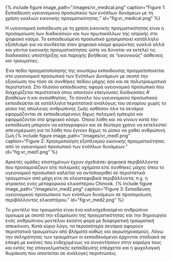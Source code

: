 {% include figure image_path="/images/vr_medical.png" caption="Figure 1: Εκπαίδευση υγειονομικού προσωπικού των ενόπλων δυνάμεων με τη χρήση γυαλιών εικονικής πραγματικότητας.” id="fig:vr_medical.png" %}


Η υγειονομική εκπαίδευση με τη χρήση εικονικής πραγματικότητας είναι η προσομοίωση των διαδικασιών και των πρωτοκόλλων της ιατρικής στο ψηφιακό κόσμο. Το εκπαιδευόμενο προσωπικό χρησιμοποιεί κατάλληλο εξοπλισμό για να συνδέεται στον ψηφιακό κόσμο φορώντας γυαλιά αλλά και γάντια  εικονικής πραγματικότητας ώστε να δύναται να εκτελεί τις διαδικασίες υποστήριξης και παροχής βοήθειας σε “εικονικούς” ασθενείς και τραυματίες. 

Ένα πεδίο πραγματοποίησης της ανωτέρω εκπαιδευσης πραγματοποιείται στο υγειονομικό προσωπικό των Ενόπλων Δυνάμεων με σκοπό την εξοικίωση του τόσο σε συνθήκες πεδίου μάχης όσο και σε πολυτραυματικά περιστατικά. Στο πλαίσιο εκπαιδευσης αφορά υγειονομικό προσωπικό που διαχειρίζεται περιστατικά όπου απαιτούν επείγουσες διαδικασίες Α’ βοηθείων ή και αναισθησίας. Το σύνολο του υγειονομικού προσωπικού εκπαιδεύεται σε κατάλληλα περιστατικά αναλόγως του σεναρίου χωρίς το ρίσκο της απώλειας ανθρώπινης ζωής καθόσον όλα τα σενάρια εφαρμόζονται σε εκπαιδευόμενους δίχως πολεμική εμπειρία και εφαρμόζονται στο ψηφιακό κόσμο. Όποια λάθη και να γίνουν κατά την εκπαίδευση μπορούν να καταγραφούν και σε δεύτερο χρόνο να εκτελεστεί απενημέρωση για τα λάθη που έγιναν δίχως το ρίσκο να χαθεί ανθρώπινη ζωή.{% include figure image_path="/images/vr_med1.png" caption="Figure 2: Χρησιμοποίηση εξοπλισμού εικονικής πραγματικότητας από το υγειονομικό προσωπικό των ενόπλων δυνάμεων.” id="fig:vr_med1.png" %}

Αρκετές ομάδες επιστημόνων έχουν σχεδιάσει ψηφιακά περιβάλλοντα που προσομοιάζουν είτε πολεμικές οχήματα είτε συνθήκες μάχης όπου το υγειονομικό προσωπικό καλείται να ανταποκριθεί σε περιστατικά τραυματιών από μάχη είτε σε κλειστοφοβικά περιβάλλοντα, π.χ. η ατρακτος ενός μεταφορικού ελικοπτέρου Chinook. {% include figure image_path="/images/vr_med2.png" caption="Figure 3: Εκπαίδευση υγειονομικού προσωπικού των ενόπλων δυνάμεων σε προσομοίωση περιβάλλοντος ελικοπτέρου.” id="fig:vr_med2.png" %}

Το μοντέλο του τραυματία είναι ένα καλοσχεδιασμένο ανθρώπινο ομοίωμα με σκοπό την εξομοίωση της πραγματικότητας και την δημιουργία ενός ανθρώπινου μοντέλου έκαστη φορά με διαφορετική τραυματική απεικόνιση. Κατά κύριο λόγο, τα περισσότερα σενάρια αφορούν περιστατικά τραυματιών από βλήματα καθώς και ακρωτηριασμούς. Λόγω την σκληρότητας των τραυμάτων οι εκπαιδευόμενοι έρχονται σταδιακά σε επαφή με εικόνες που ενδεχομένως να συναντήσουν στην καριέρα τους και εκτός της επαγγελματικής εκπαίδευσης επέρχεται και η ψυχολογική θωράκιση που απαιτείται σε ανάλογες περιπτώσεις.
